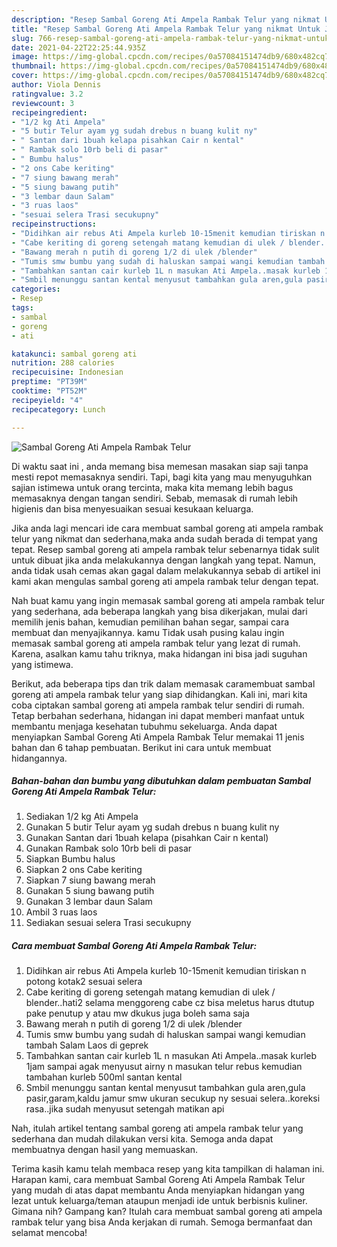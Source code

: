 ```yaml
---
description: "Resep Sambal Goreng Ati Ampela Rambak Telur yang nikmat Untuk Jualan"
title: "Resep Sambal Goreng Ati Ampela Rambak Telur yang nikmat Untuk Jualan"
slug: 766-resep-sambal-goreng-ati-ampela-rambak-telur-yang-nikmat-untuk-jualan
date: 2021-04-22T22:25:44.935Z
image: https://img-global.cpcdn.com/recipes/0a57084151474db9/680x482cq70/sambal-goreng-ati-ampela-rambak-telur-foto-resep-utama.jpg
thumbnail: https://img-global.cpcdn.com/recipes/0a57084151474db9/680x482cq70/sambal-goreng-ati-ampela-rambak-telur-foto-resep-utama.jpg
cover: https://img-global.cpcdn.com/recipes/0a57084151474db9/680x482cq70/sambal-goreng-ati-ampela-rambak-telur-foto-resep-utama.jpg
author: Viola Dennis
ratingvalue: 3.2
reviewcount: 3
recipeingredient:
- "1/2 kg Ati Ampela"
- "5 butir Telur ayam yg sudah drebus n buang kulit ny"
- " Santan dari 1buah kelapa pisahkan Cair n kental"
- " Rambak solo 10rb beli di pasar"
- " Bumbu halus"
- "2 ons Cabe keriting"
- "7 siung bawang merah"
- "5 siung bawang putih"
- "3 lembar daun Salam"
- "3 ruas laos"
- "sesuai selera Trasi secukupny"
recipeinstructions:
- "Didihkan air rebus Ati Ampela kurleb 10-15menit kemudian tiriskan n potong kotak2 sesuai selera"
- "Cabe keriting di goreng setengah matang kemudian di ulek / blender..hati2 selama menggoreng cabe cz bisa meletus harus dtutup pake penutup y atau mw dkukus juga boleh sama saja"
- "Bawang merah n putih di goreng 1/2 di ulek /blender"
- "Tumis smw bumbu yang sudah di haluskan sampai wangi kemudian tambah Salam Laos di geprek"
- "Tambahkan santan cair kurleb 1L n masukan Ati Ampela..masak kurleb 1jam sampai agak menyusut airny n masukan telur rebus kemudian tambahan kurleb 500ml santan kental"
- "Smbil menunggu santan kental menyusut tambahkan gula aren,gula pasir,garam,kaldu jamur smw ukuran secukup ny sesuai selera..koreksi rasa..jika sudah menyusut setengah matikan api"
categories:
- Resep
tags:
- sambal
- goreng
- ati

katakunci: sambal goreng ati 
nutrition: 288 calories
recipecuisine: Indonesian
preptime: "PT39M"
cooktime: "PT52M"
recipeyield: "4"
recipecategory: Lunch

---
```



![Sambal Goreng Ati Ampela Rambak Telur](https://img-global.cpcdn.com/recipes/0a57084151474db9/680x482cq70/sambal-goreng-ati-ampela-rambak-telur-foto-resep-utama.jpg)

Di waktu  saat ini , anda memang bisa memesan masakan siap saji tanpa mesti repot memasaknya sendiri. Tapi, bagi kita yang mau menyuguhkan sajian istimewa untuk orang tercinta, maka kita memang lebih bagus memasaknya dengan tangan sendiri. Sebab, memasak di rumah lebih higienis dan bisa menyesuaikan sesuai kesukaan keluarga.

Jika anda lagi mencari ide cara membuat sambal goreng ati ampela rambak telur yang nikmat dan sederhana,maka anda sudah berada di tempat yang tepat. Resep sambal goreng ati ampela rambak telur  sebenarnya tidak sulit untuk dibuat jika anda melakukannya dengan langkah yang tepat. Namun, anda tidak usah cemas akan gagal dalam melakukannya 
sebab di artikel ini kami akan mengulas sambal goreng ati ampela rambak telur dengan tepat.  



Nah buat kamu yang ingin memasak sambal goreng ati ampela rambak telur yang sederhana, ada beberapa langkah yang bisa dikerjakan, mulai dari memilih jenis bahan, kemudian pemilihan bahan segar, sampai cara membuat dan menyajikannya. kamu Tidak usah pusing kalau ingin memasak sambal goreng ati ampela rambak telur yang lezat di rumah. Karena, asalkan kamu  tahu triknya, maka hidangan ini bisa jadi suguhan yang istimewa.

Berikut, ada beberapa tips dan trik dalam memasak caramembuat sambal goreng ati ampela rambak telur yang siap dihidangkan. Kali ini, mari kita coba ciptakan sambal goreng ati ampela rambak telur sendiri di rumah. Tetap berbahan sederhana, hidangan ini dapat memberi manfaat untuk membantu menjaga kesehatan tubuhmu sekeluarga. Anda dapat menyiapkan Sambal Goreng Ati Ampela Rambak Telur memakai 11 jenis bahan dan 6 tahap pembuatan. Berikut ini cara untuk membuat hidangannya.

<!--inarticleads1-->

##### Bahan-bahan dan bumbu yang dibutuhkan dalam pembuatan Sambal Goreng Ati Ampela Rambak Telur:

1. Sediakan 1/2 kg Ati Ampela
1. Gunakan 5 butir Telur ayam yg sudah drebus n buang kulit ny
1. Gunakan  Santan dari 1buah kelapa (pisahkan Cair n kental)
1. Gunakan  Rambak solo 10rb beli di pasar
1. Siapkan  Bumbu halus
1. Siapkan 2 ons Cabe keriting
1. Siapkan 7 siung bawang merah
1. Gunakan 5 siung bawang putih
1. Gunakan 3 lembar daun Salam
1. Ambil 3 ruas laos
1. Sediakan sesuai selera Trasi secukupny




<!--inarticleads2-->

##### Cara membuat Sambal Goreng Ati Ampela Rambak Telur:

1. Didihkan air rebus Ati Ampela kurleb 10-15menit kemudian tiriskan n potong kotak2 sesuai selera
1. Cabe keriting di goreng setengah matang kemudian di ulek / blender..hati2 selama menggoreng cabe cz bisa meletus harus dtutup pake penutup y atau mw dkukus juga boleh sama saja
1. Bawang merah n putih di goreng 1/2 di ulek /blender
1. Tumis smw bumbu yang sudah di haluskan sampai wangi kemudian tambah Salam Laos di geprek
1. Tambahkan santan cair kurleb 1L n masukan Ati Ampela..masak kurleb 1jam sampai agak menyusut airny n masukan telur rebus kemudian tambahan kurleb 500ml santan kental
1. Smbil menunggu santan kental menyusut tambahkan gula aren,gula pasir,garam,kaldu jamur smw ukuran secukup ny sesuai selera..koreksi rasa..jika sudah menyusut setengah matikan api




Nah, itulah artikel tentang  sambal goreng ati ampela rambak telur  yang sederhana dan mudah dilakukan versi kita. Semoga anda dapat membuatnya dengan hasil yang memuaskan. 

Terima kasih kamu telah membaca resep yang kita tampilkan di halaman ini. Harapan kami, cara membuat  Sambal Goreng Ati Ampela Rambak Telur yang mudah di atas dapat membantu Anda menyiapkan hidangan yang lezat untuk keluarga/teman ataupun menjadi ide untuk berbisnis kuliner. Gimana nih? Gampang kan? Itulah cara membuat sambal goreng ati ampela rambak telur yang bisa Anda kerjakan di rumah. Semoga bermanfaat dan selamat mencoba!

